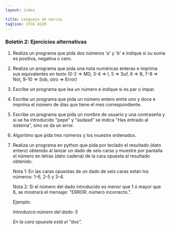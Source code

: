 ```yaml
---
layout: index

title: Lenguaje de marcas
tagline: CFGS ASIR
---
```


### Boletín 2: Ejercicios alternativas

1. Realiza un programa que pida dos números 'a' y 'b' e indique si su suma es positiva, negativa o
cero.

2. Realiza un programa que pida una nota numéricas enteras e imprima sus equivalentes en texto (0-2 => MD, 3-4 => I, 5 => Suf, 6 => B, 7-8 => Not, 9-10 => Sob, otro => Error)

3. Escribe un programa que lea un número e indique si es par o impar.

4. Escribe un programa que pida un número entero entre uno y doce e imprima el número de días que tiene el mes correspondiente.

5. Escribe un programa que pida un nombre de usuario y una contraseña y si se ha introducido "pepe" y "asdasd" se indica "Has entrado al sistema", sino se da un error.

6. Algoritmo que pida tres números y los muestre ordenados.

7. Realiza un programa en python que pida por teclado el resultado (dato entero) obtenido al lanzar un dado de seis caras y muestre por pantalla el número en letras (dato cadena) de la cara opuesta al resultado obtenido.

	Nota 1: En las caras opuestas de un dado de seis caras están los números: 1-6, 2-5 y 3-4.
	
	Nota 2: Si el número del dado introducido es menor que 1 ó mayor que 6, se mostrará el mensaje: "ERROR: número incorrecto.".

	Ejemplo:
	
	*Introduzca número del dado: 5*
	
	*En la cara opuesta está el "dos".*
